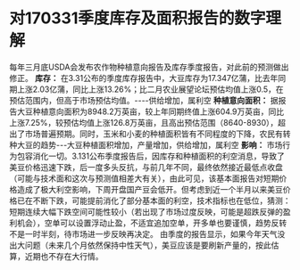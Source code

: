 # 对170331季度库存及面积报告的数字理解
每年三月底USDA会发布农作物种植意向报告及库存季度报告，对此前的预测做出修正。
**库存：**
在3.31公布的季度库存报告中，大豆库存为17.347亿蒲，比去年同期上涨2.03亿蒲，同比上涨13.26%；比二月农业展望论坛预估均值上涨0.5，在预估范围内，但高于市场预估均值。----供给增加，属利空
**种植意向面积：**
据报告大豆种植意向面积为8948.2万英亩，较上年同期终值上涨604.9万英亩，同比上涨7.25%，较预估均值上涨126.8万英亩，且高出预估范围（8640-8930），超出了市场普遍预期。同时，玉米和小麦的种植面积皆有不同程度的下降，农民有转种大豆的趋势---大豆种植面积增加，产量增加，供给增加，属利空
**影响：**
市场行为包容消化一切。3.131公布季度报告后，因库存和种植面积的利空消息，导致了美豆价格迅速下跌，后一度多头反抗，与前几年不同，最终依然接近最低点收盘（可能与技术面和这次与预测值相差大有关），由此可见，该基本面报告对短期价格造成了极大利空影响，下周开盘国产豆会低开。但考虑到近一个半月以来美豆价格已在不断下跌，可能提前消化了部分基本面的利空，技术指标也在低位，猜测：短期连续大幅下跌空间可能性较小（若出现了市场过度反映，可能是超跌反弹的盈利机会），空单可以设置浮动止盈，不适宜追加空单，开多单也要谨慎，趋势反转不是一时半刻，待市场进一步反映再决定。
由季度的报告显示，如果今年天气没出大问题（未来几个月依然保持中性天气），美豆应该是要刷新产量的，按此估算，近期也不存在大行情。
